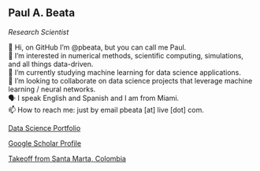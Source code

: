 ## Paul A. Beata
_Research Scientist_

👋 Hi, on GitHub I’m @pbeata, but you can call me Paul.   
👀 I’m interested in numerical methods, scientific computing, simulations, and all things data-driven.   
🌱 I’m currently studying machine learning for data science applications.   
🎯 I’m looking to collaborate on data science projects that leverage machine learning / neural networks.   
🗣️ I speak English and Spanish and I am from Miami.   
📫 How to reach me: just by email pbeata [at] live [dot] com.  

<!---
pbeata/pbeata is a ✨ special ✨ repository because its `README.md` (this file) appears on your GitHub profile.
You can click the Preview link to take a look at your changes.
--->

[Data Science Portfolio](https://pbeata.github.io/portfolio/)

[Google Scholar Profile](https://scholar.google.com/citations?hl=en&user=Eq7QLVYAAAAJ)

[Takeoff from Santa Marta, Colombia](https://www.youtube.com/watch?v=_1Ofq7Dq6AY)
